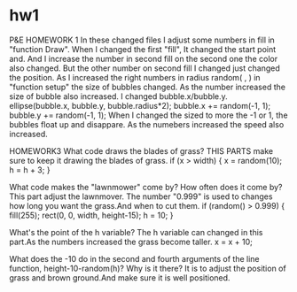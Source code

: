# hw1
P&amp;E HOMEWORK 1
In these changed files I adjust some numbers in fill in "function Draw".
When I changed the first "fill", It changed the start point and. And I increase the number in second fill on the second one the color also changed. But the other number on second fill I changed just changed the position.
As I increased the right numbers in radius random( , ) in "function setup" the size of bubbles changed. As the number increased the size of bubble also increased.
I changed bubble.x/bubble.y.
        ellipse(bubble.x, bubble.y, bubble.radius*2);
        bubble.x += random(-1, 1);
        bubble.y += random(-1, 1);
When I changed the sized to more the -1 or 1, the bubbles float up and disappare. As the numebers increased the speed also increased.




HOMEWORK3
What code draws the blades of grass?
THIS PARTS make sure to keep it drawing the blades of grass.
if (x > width) {
  x = random(10);
  h = h + 3;
}


What code makes the "lawnmower" come by? How often does it come by?
This part adjust the lawnmover. The number "0.999" is used to changes how long you want the grass.And when to cut them.
if (random() > 0.999) {
    fill(255);
    rect(0, 0, width, height-15);
    h = 10;
  }

What's the point of the h variable?
The h variable can changed in this part.As the numbers increased the grass become taller.
  x = x + 10;



What does the -10 do in the second and fourth arguments of the line function, height-10-random(h)? Why is it there?
It is to adjust the position of grass and brown ground.And make sure it is well positioned.
